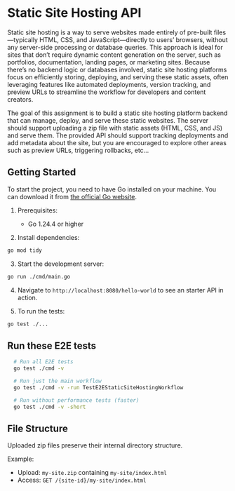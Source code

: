 # Static Site Hosting API

Static site hosting is a way to serve websites made entirely of pre-built files—typically HTML, CSS, and JavaScript—directly to users’ browsers, without any server-side processing or database queries. This approach is ideal for sites that don’t require dynamic content generation on the server, such as portfolios, documentation, landing pages, or marketing sites. Because there’s no backend logic or databases involved, static site hosting platforms focus on efficiently storing, deploying, and serving these static assets, often leveraging features like automated deployments, version tracking, and preview URLs to streamline the workflow for developers and content creators.

The goal of this assignment is to build a static site hosting platform backend that can manage, deploy, and serve these static websites. The server should support uploading a zip file with static assets (HTML, CSS, and JS) and serve them. The provided API should support tracking deployments and add metadata about the site, but you are encouraged to explore other areas such as preview URLs, triggering rollbacks, etc…

## Getting Started

To start the project, you need to have Go installed on your machine. You can download it from [the official Go website](https://golang.org/dl/).

1. Prerequisites:

    - Go 1.24.4 or higher

2. Install dependencies:

  ```bash
  go mod tidy
  ```

3. Start the development server:

  ```bash
  go run ./cmd/main.go
  ```

4. Navigate to `http://localhost:8080/hello-world` to see an starter API in action.

5. To run the tests:

  ```bash
  go test ./...
  ```

## Run these E2E tests

  ```bash
    # Run all E2E tests
    go test ./cmd -v

    # Run just the main workflow
    go test ./cmd -v -run TestE2EStaticSiteHostingWorkflow

    # Run without performance tests (faster)
    go test ./cmd -v -short
  ```

## File Structure
Uploaded zip files preserve their internal directory structure. 

Example:
- Upload: `my-site.zip` containing `my-site/index.html`
- Access: `GET /{site-id}/my-site/index.html`